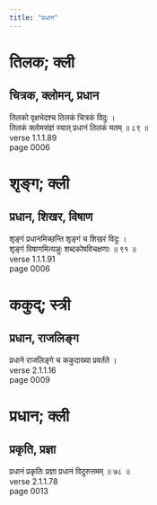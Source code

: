 ```yaml
---
title: "प्रधान"
---
```


# तिलक; क्ली
## चित्रक, क्लोमन्, प्रधान
तिलको वृक्षभेदश्च तिलकं चित्रकं विदुः ।<br />तिलकं क्लोमसंज्ञं स्यात् प्रधानं तिलकं मतम् ॥ ८९ ॥<br />verse 1.1.1.89<br />page 0006

# शृङ्ग; क्ली
## प्रधान, शिखर, विषाण
शृङ्गं प्रधानमिच्छन्ति शृङ्गं च शिखरं विदुः ।<br />शृङ्गं विषाणमित्याहुः शब्दकोषविचक्षणाः ॥ ९१ ॥<br />verse 1.1.1.91<br />page 0006

# ककुद्; स्त्री
## प्रधान, राजलिङ्ग
प्रधाने राजलिङ्गे च ककुदाख्या प्रवर्तते ।<br />verse 2.1.1.16<br />page 0009

# प्रधान; क्ली
## प्रकृति, प्रज्ञा
प्रधानं प्रकृतिः प्रज्ञा प्रधानं विदुरुत्तमम् ॥ ७८ ॥<br />verse 2.1.1.78<br />page 0013

